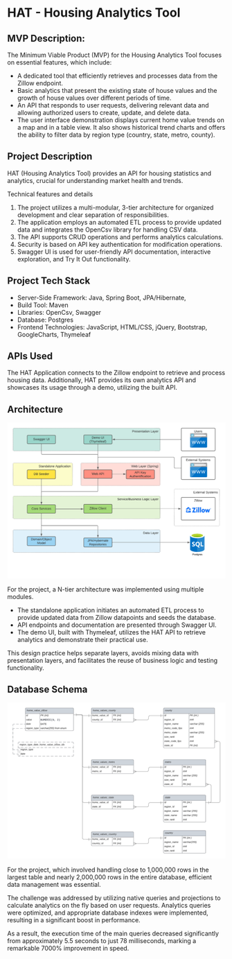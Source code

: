 # HAT - Housing Analytics Tool

## MVP Description:

The Minimum Viable Product (MVP) for the Housing Analytics Tool focuses on essential features, which include:

- A dedicated tool that efficiently retrieves and processes data from the Zillow endpoint.
- Basic analytics that present the existing state of house values and the growth of house values over different periods of time.
- An API that responds to user requests, delivering relevant data and allowing authorized users to create, update, and delete data.
- The user interface demonstration displays current home value trends on a map and in a table view. It also shows historical trend charts and offers the ability to filter data by region type (country, state, metro, county).

## Project Description

HAT (Housing Analytics Tool) provides an API for housing statistics and analytics, crucial for understanding market health and trends.

Technical features and details 

1) The project utilizes a multi-modular, 3-tier architecture for organized development and clear separation of responsibilities. 
2) The application employs an automated ETL process to provide updated data and integrates the OpenCsv library for handling CSV data. 
3) The API supports CRUD operations and performs analytics calculations. 
4) Security is based on API key authentication for modification operations. 
5) Swagger UI is used for user-friendly API documentation, interactive exploration, and Try It Out functionality.

## Project Tech Stack

- Server-Side Framework: Java, Spring Boot, JPA/Hibernate, 
- Build Tool: Maven
- Libraries: OpenCsv, Swagger
- Database: Postgres
- Frontend Technologies: JavaScript, HTML/CSS, jQuery, Bootstrap, GoogleCharts, Thymeleaf

## APIs Used

The HAT Application connects to the Zillow endpoint to retrieve and process housing data. Additionally, HAT provides its own analytics API and showcases its usage through a demo, utilizing the built API.

## Architecture

![Project Architecture](./web/src/main/resources/static/images/architecture.png)

For the project, a N-tier architecture was implemented using multiple modules.

- The standalone application initiates an automated ETL process to provide updated data from Zillow datapoints and seeds the database.  
- API endpoints and documentation are presented through Swagger UI.
- The demo UI, built with Thymeleaf, utilizes the HAT API to retrieve analytics and demonstrate their practical use.

This design practice helps separate layers, avoids mixing data with presentation layers, and facilitates the reuse of business logic and testing functionality.

## Database Schema

![Database Schema](./web/src/main/resources/static/images/db_schema.png)

For the project, which involved handling close to 1,000,000 rows in the largest table and nearly 2,000,000 rows in the entire database, efficient data management was essential.

The challenge was addressed by utilizing native queries and projections to calculate analytics on the fly based on user requests. Analytics queries were optimized, and appropriate database indexes were implemented, resulting in a significant boost in performance.

As a result, the execution time of the main queries decreased significantly from approximately 5.5 seconds to just 78 milliseconds, marking a remarkable 7000% improvement in speed.
